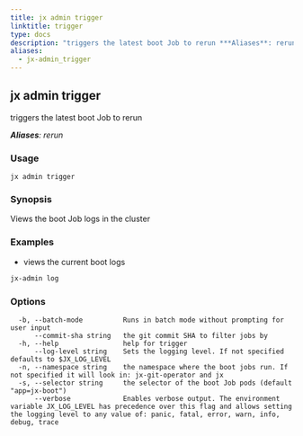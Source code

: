 ```yaml
---
title: jx admin trigger
linktitle: trigger
type: docs
description: "triggers the latest boot Job to rerun ***Aliases**: rerun*"
aliases:
  - jx-admin_trigger
---
```


## jx admin trigger

triggers the latest boot Job to rerun

***Aliases**: rerun*

### Usage

```
jx admin trigger
```

### Synopsis

Views the boot Job logs in the cluster

### Examples

  * views the current boot logs
  
  ```bash
  jx-admin log
  ```

### Options

```
  -b, --batch-mode          Runs in batch mode without prompting for user input
      --commit-sha string   the git commit SHA to filter jobs by
  -h, --help                help for trigger
      --log-level string    Sets the logging level. If not specified defaults to $JX_LOG_LEVEL
  -n, --namespace string    the namespace where the boot jobs run. If not specified it will look in: jx-git-operator and jx
  -s, --selector string     the selector of the boot Job pods (default "app=jx-boot")
      --verbose             Enables verbose output. The environment variable JX_LOG_LEVEL has precedence over this flag and allows setting the logging level to any value of: panic, fatal, error, warn, info, debug, trace
```

